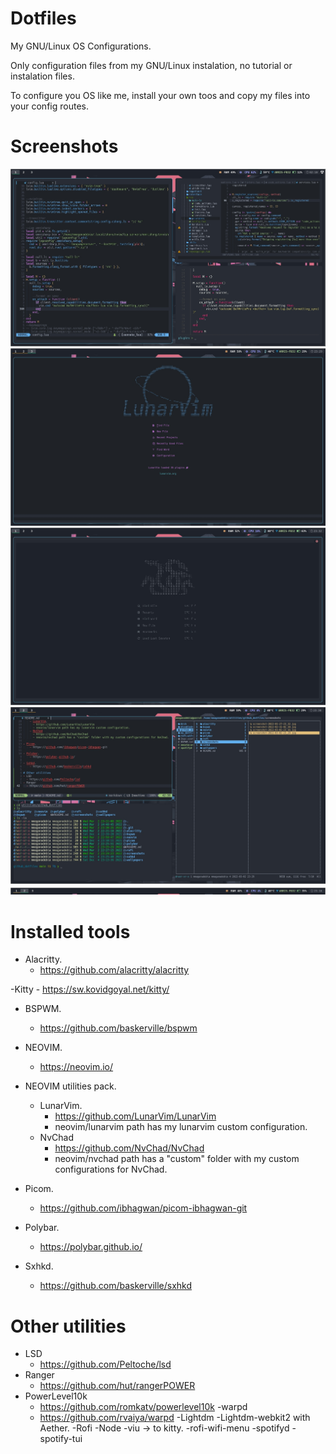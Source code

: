 # Dotfiles
My GNU/Linux OS Configurations.

Only configuration files from my GNU/Linux instalation, no tutorial or instalation files.

To configure you OS like me, install your own toos and copy my files into your config routes.

# Screenshots
![lunarvim](./screenshots/lunarvim.jpg)
![lunarvim dashboard](./screenshots/lunarvim_dashboard.jpg) 
![nvchad dashboard](./screenshots/nvchad_dashboard.jpg) 
![utilities bspwm](./screenshots/utilities_bspwm.jpg) 
![polybar](./screenshots/polybar.jpg) 

# Installed tools
- Alacritty.
    - https://github.com/alacritty/alacritty
 
-Kitty
    - https://sw.kovidgoyal.net/kitty/

- BSPWM.
    - https://github.com/baskerville/bspwm

- NEOVIM.
    - https://neovim.io/

- NEOVIM utilities pack.
    - LunarVim.
      - https://github.com/LunarVim/LunarVim 
      - neovim/lunarvim path has my lunarvim custom configuration.
    - NvChad
      - https://github.com/NvChad/NvChad
      - neovim/nvchad path has a "custom" folder with my custom configurations for NvChad.

- Picom.
    - https://github.com/ibhagwan/picom-ibhagwan-git

- Polybar.
    - https://polybar.github.io/

- Sxhkd.
    - https://github.com/baskerville/sxhkd

# Other utilities
- LSD
  - https://github.com/Peltoche/lsd
- Ranger
  - https://github.com/hut/rangerPOWER
- PowerLevel10k
  - https://github.com/romkatv/powerlevel10k
-warpd
  - https://github.com/rvaiya/warpd
-Lightdm
  -Lightdm-webkit2 with Aether.
-Rofi
-Node
-viu -> to kitty.
-rofi-wifi-menu
-spotifyd
-spotify-tui

